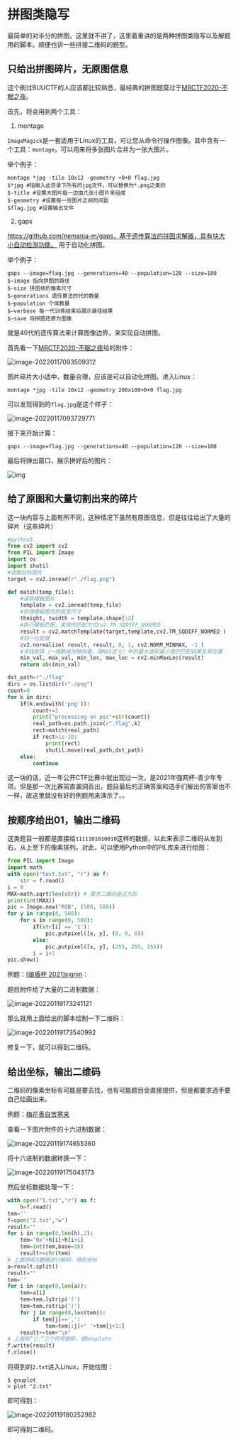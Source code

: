 # 拼图类隐写

最简单的对半分的拼图，这里就不讲了，这里着重讲的是两种拼图类隐写以及解题用的脚本。顺便也讲一些拼接二维码的题型。

## 只给出拼图碎片，无原图信息

这个刷过BUUCTF的人应该都比较熟悉，最经典的拼图题莫过于[MRCTF2020-不眠之夜](https://buuoj.cn/challenges#[MRCTF2020]%E4%B8%8D%E7%9C%A0%E4%B9%8B%E5%A4%9C)。

首先，将会用到两个工具：

1.   montage 

`ImageMagick`是一套适用于Linux的工具，可让您从命令行操作图像。其中含有一个工具：`montage`，可以用来将多张图片合并为一张大图片。

举个例子：

```shell
montage *jpg -tile 10x12 -geometry +0+0 flag.jpg
$*jpg #指输入此目录下所有的jpg文件，可以替换为*.png之类的
$-title #设置大图片每一边由几张小图片来组成
$-geometry #设置每一张图片之间的间距
$flag.jpg #设置输出文件
```

2.   gaps 

https://github.com/nemanja-m/gaps，基于遗传算法的拼图求解器，具有块大小自动检测功能。 	用于自动化拼图。

举个例子：

```shell
gaps --image=flag.jpg --generations=40 --population=120 --size=100
$–image 指向拼图的路径
$–size 拼图块的像素尺寸
$–generations 遗传算法的代的数量
$–population 个体数量
$–verbose 每一代训练结束后展示最佳结果
$–save 将拼图还原为图像
```

就是40代的遗传算法来计算图像边界，来实现自动拼图。

首先看一下[MRCTF2020-不眠之夜](https://buuoj.cn/challenges#[MRCTF2020]%E4%B8%8D%E7%9C%A0%E4%B9%8B%E5%A4%9C)给的附件：

![image-20220117093509312](../CTF-images/image-20220117093509312.png)

图片碎片大小适中，数量合理，应该是可以自动化拼图。进入Linux：

```shell
montage *jpg -tile 10x12 -geometry 200x100+0+0 flag.jpg
```

可以发现得到的`flag.jpg`是这个样子：

![image-20220117093729771](../CTF-images/image-20220117093729771.png)

接下来开始计算：

```shell
gaps --image=flag.jpg --generations=40 --population=120 --size=100
```

最后将弹出窗口，展示拼好后的图片：

![img](../CTF-images/20210910232722.png)

## 给了原图和大量切割出来的碎片

这一块内容与上面有所不同，这种情况下虽然有原图信息，但是往往给出了大量的碎片（这些碎片）

```python
#python3
from cv2 import cv2 
from PIL import Image
import os
import shutil
#读取目标图片
target = cv2.imread(r"./flag.png")

def match(temp_file):
    #读取模板图片
    template = cv2.imread(temp_file)
    #获得模板图片的高宽尺寸
    theight, twidth = template.shape[:2]
    #执行模板匹配，采用的匹配方式cv2.TM_SQDIFF_NORMED
    result = cv2.matchTemplate(target,template,cv2.TM_SQDIFF_NORMED )
    #归一化处理
    cv2.normalize( result, result, 0, 1, cv2.NORM_MINMAX, -1 )
    #寻找矩阵（一维数组当做向量，用Mat定义）中的最大值和最小值的匹配结果及其位置
    min_val, max_val, min_loc, max_loc = cv2.minMaxLoc(result)
    return abs(min_val)

dst_path=r"./flag"
dirs = os.listdir(r"./png")
count=0
for k in dirs:
    if(k.endswith('png')):
        count+=1
        print("processing on pic"+str(count))
        real_path=os.path.join(r".flag",k)
        rect=match(real_path)
        if rect>1e-10:
            print(rect)
            shutil.move(real_path,dst_path)
    else:
        continue
```

这一块的话，近一年公开CTF比赛中就出现过一次，是2021年强网杯-青少年专项。但是那一次比赛简直漏洞百出，题目最后的正确答案和选手们解出的答案也不一样，故这里就没有好的例题用来演示了。。

## 按顺序给出01，输出二维码

​	这类题目一般都是直接给`1111101010010`这样的数据，以此来表示二维码从左到右，从上至下的像素排列。对此，可以使用Python中的PIL库来进行绘图：

```python
from PIL import Image
import math
with open("test.txt", "r") as f:
    str = f.read()
i = 0
MAX=math.sqrt(len(str)) # 要求二维码是正方形
print(int(MAX))
pic = Image.new("RGB", (500, 500))
for y in range(0, 500):
    for x in range(0, 500):
        if(str[i] == '1'):
            pic.putpixel([x, y], (0, 0, 0))
        else:
            pic.putpixel([x, y], (255, 255, 255))
        i = i+1
pic.show()
```

例题：[[闽盾杯 2021]signin](https://www.ctfer.vip/#/problem/938)：

题目附件给了大量的二进制数据：

![image-20220119173241121](../CTF-images/image-20220119173241121.png)

那么就用上面给出的脚本绘制一下二维码：

![image-20220119173540992](../CTF-images/image-20220119173540992.png)

修复一下，就可以得到二维码。

## 给出坐标，输出二维码

​	二维码的像素坐标有可能是要去找，也有可能题目会直接提供，但是都要求选手要自己绘画出来。

例题：[梅花香自苦寒来](https://buuoj.cn/challenges#%E6%A2%85%E8%8A%B1%E9%A6%99%E4%B9%8B%E8%8B%A6%E5%AF%92%E6%9D%A5)

查看一下图片附件的十六进制数据：

![image-20220119174655360](../CTF-images/image-20220119174655360.png)

将十六进制的数据转换一下：

![image-20220119175043173](../CTF-images/image-20220119175043173.png)

然后坐标数据处理一下：

```python
with open("1.txt","r") as f:
    h=f.read()
tem=''
f=open("2.txt","w") 
result=""
for i in range(0,len(h),2):
    tem='0x'+h[i]+h[i+1]
    tem=int(tem,base=16)
    result+=chr(tem)
# 上面将HEX数据进行解码，得到坐标
a=result.split()
result=""
tem=''
for i in range(0,len(a)):
    tem=a[i]
    tem=tem.lstrip('(')
    tem=tem.rstrip(')')
    for j in range(0,len(tem)):
        if tem[j]==',':
            tem=tem[:j]+' '+tem[j+1:]
    result+=tem+"\n"
# 上面将“（），”三个符号删除，使bnuplotn
f.write(result)
f.close()
```

将得到的`2.txt`进入Linux，开始绘图：

```shell
$ gnuplot
> plot "2.txt"
```

即可得到：

![image-20220119180252982](../CTF-images/image-20220119180252982.png)

即可得到二维码。